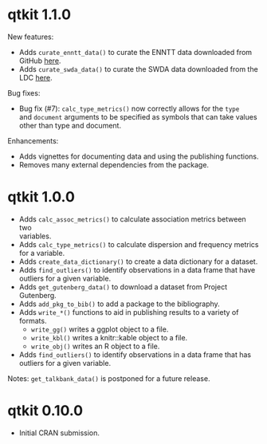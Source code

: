 # qtkit 1.1.0

New features:

- Adds `curate_enntt_data()` to curate the ENNTT data downloaded from \
  GitHub [here](https://github.com/senisioi/enntt-release).
- Adds `curate_swda_data()` to curate the SWDA data downloaded from the \
  LDC [here](https://catalog.ldc.upenn.edu/docs/LDC97S62/swb1_dialogact_annot.tar.gz).

Bug fixes:

- Bug fix (#7): `calc_type_metrics()` now correctly allows for the `type` \
  and `document` arguments to be specified as symbols that can take values \
  other than type and document.

Enhancements:

- Adds vignettes for documenting data and using the publishing functions.
- Removes many external dependencies from the package.

# qtkit 1.0.0

- Adds `calc_assoc_metrics()` to calculate association metrics between two \
  variables.
- Adds `calc_type_metrics()` to calculate dispersion and frequency metrics \
  for a variable.
- Adds `create_data_dictionary()` to create a data dictionary for a dataset.
- Adds `find_outliers()` to identify observations in a data frame that have \
  outliers for a given variable.
- Adds `get_gutenberg_data()` to download a dataset from Project Gutenberg.
- Adds `add_pkg_to_bib()` to add a package to the bibliography.
- Adds `write_*()` functions to aid in publishing results to a variety of \
  formats.
  - `write_gg()` writes a ggplot object to a file.
  - `write_kbl()` writes a knitr::kable object to a file.
  - `write_obj()` writes an R object to a file.
- Adds `find_outliers()` to identify observations in a data frame that has \
  outliers for a given variable.

Notes: `get_talkbank_data()` is postponed for a future release.

# qtkit 0.10.0

- Initial CRAN submission.
